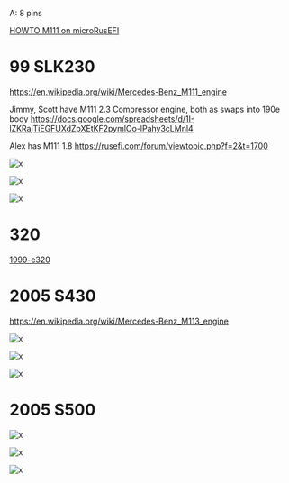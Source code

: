 

A: 8 pins

[HOWTO M111 on microRusEFI](HOWTO-M111-on-microRusEFI)

# 99 SLK230

https://en.wikipedia.org/wiki/Mercedes-Benz_M111_engine

Jimmy, Scott have M111 2.3 Compressor engine, both as swaps into 190e body https://docs.google.com/spreadsheets/d/1I-lZKRajTiEGFUXdZpXEtKF2pymlOo-lPahy3cLMnl4

Alex has M111 1.8 https://rusefi.com/forum/viewtopic.php?f=2&t=1700

![x](oem_docs/Mercedes/99_SLK230_1.png)

![x](oem_docs/Mercedes/99_SLK230_2.png)

![x](oem_docs/Mercedes/99_SLK230_3.png)

# 320

[1999-e320](1999-e320)




# 2005 S430

https://en.wikipedia.org/wiki/Mercedes-Benz_M113_engine 

![x](oem_docs/Mercedes/2005_s430_1.png)

![x](oem_docs/Mercedes/2005_s430_2.png)

![x](oem_docs/Mercedes/2005_s430_3.png)

# 2005 S500

![x](oem_docs/Mercedes/2005_s500_1.png)

![x](oem_docs/Mercedes/2005_s500_2.png)

![x](oem_docs/Mercedes/2005_s500_3.png)

